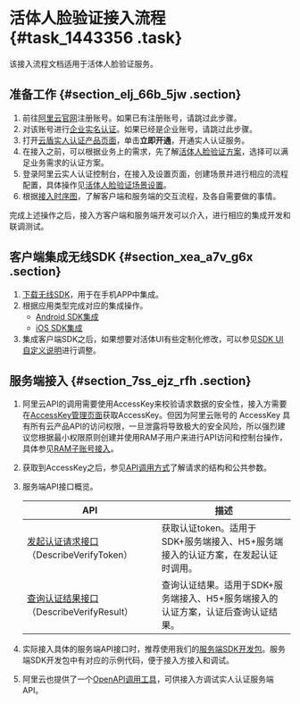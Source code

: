 # 活体人脸验证接入流程 {#task_1443356 .task}

该接入流程文档适用于活体人脸验证服务。

## 准备工作 {#section_elj_66b_5jw .section}

1.  前往[阿里云官网](https://www.aliyun.com)注册账号。如果已有注册账号，请跳过此步骤。
2.  对该账号进行[企业实名认证](../../../../cn.zh-CN/.md#)。如果已经是企业账号，请跳过此步骤。
3.  打开[云盾实人认证产品页面](https://www.aliyun.com/product/cloudauth)，单击**立即开通**，开通实人认证服务。
4.  在接入之前，可以根据业务上的需求，先了解[活体人脸验证方案](../../../../cn.zh-CN/快速入门/认证方案.md#section_13r_whe_p8p)，选择可以满足业务需求的认证方案。
5.  登录阿里云实人认证控制台，在接入及设置页面，创建场景并进行相应的流程配置，具体操作见[活体人脸验证场景设置](../../../../cn.zh-CN/快速入门/业务设置.md#section_gbr_hh7_02f)。
6.  根据[接入时序图](cn.zh-CN/活体人脸验证/集成指南/接入时序图.md#)，了解客户端和服务端的交互流程，及各自需要做的事情。

完成上述操作之后，接入方客户端和服务端开发可以介入，进行相应的集成开发和联调测试。

## 客户端集成无线SDK {#section_xea_a7v_g6x .section}

1.  [下载无线SDK](cn.zh-CN/活体人脸验证/集成指南/无线SDK接入/下载无线SDK.md#)，用于在手机APP中集成。
2.  根据应用类型完成对应的集成操作。 
    -   [Android SDK集成](https://help.aliyun.com/document_detail/128362.htm)
    -   [iOS SDK集成](https://help.aliyun.com/document_detail/128363.htm)
3.  集成客户端SDK之后，如果想要对活体UI有些定制化修改，可以参见[SDK UI自定义说明](https://help.aliyun.com/document_detail/128364.htm)进行调整。

## 服务端接入 {#section_7ss_ejz_rfh .section}

1.  阿里云API的调用需要使用AccessKey来校验请求数据的安全性，接入方需要在[AccessKey管理页面](https://ak-console.aliyun.com/#/accesskey)获取AccessKey。但因为阿里云账号的 AccessKey 具有所有云产品API的访问权限，一旦泄露将导致极大的安全风险，所以强烈建议您根据最小权限原则创建并使用RAM子用户来进行API访问和控制台操作，具体参见[RAM子账号接入](https://help.aliyun.com/document_detail/128360.htm)。
2.  获取到AccessKey之后，参见[API调用方式](https://help.aliyun.com/document_detail/128359.htm)了解请求的结构和公共参数。
3.  服务端API接口概览。 

    |API|描述|
    |---|--|
    |[发起认证请求接口](cn.zh-CN/活体人脸验证/集成指南/服务端接入/发起认证请求接口.md#)（DescribeVerifyToken）|获取认证token。适用于SDK+服务端接入、H5+服务端接入的认证方案，在发起认证时调用。|
    |[查询认证结果接口](cn.zh-CN/活体人脸验证/集成指南/服务端接入/查询认证结果接口.md#)（DescribeVerifyResult）|查询认证结果。适用于SDK+服务端接入、H5+服务端接入的认证方案，认证后查询认证结果。|

4.  实际接入具体的服务端API接口时，推荐使用我们的[服务端SDK开发包](https://help.aliyun.com/document_detail/128353.html)。服务端SDK开发包中有对应的示例代码，便于接入方接入和调试。
5.  阿里云也提供了一个[OpenAPI调用工具](https://api.aliyun.com/new#/?product=Cloudauth)，可供接入方调试实人认证服务端API。

